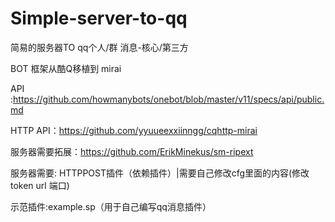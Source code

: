 # Simple-server-to-qq

简易的服务器TO qq个人/群 消息-核心/第三方

BOT 框架从酷Q移植到 mirai

API :https://github.com/howmanybots/onebot/blob/master/v11/specs/api/public.md

HTTP API：https://github.com/yyuueexxiinngg/cqhttp-mirai

服务器需要拓展：https://github.com/ErikMinekus/sm-ripext

服务器需要: HTTPPOST插件（依赖插件）|需要自己修改cfg里面的内容(修改 token url 端口)

示范插件:example.sp（用于自己编写qq消息插件）





